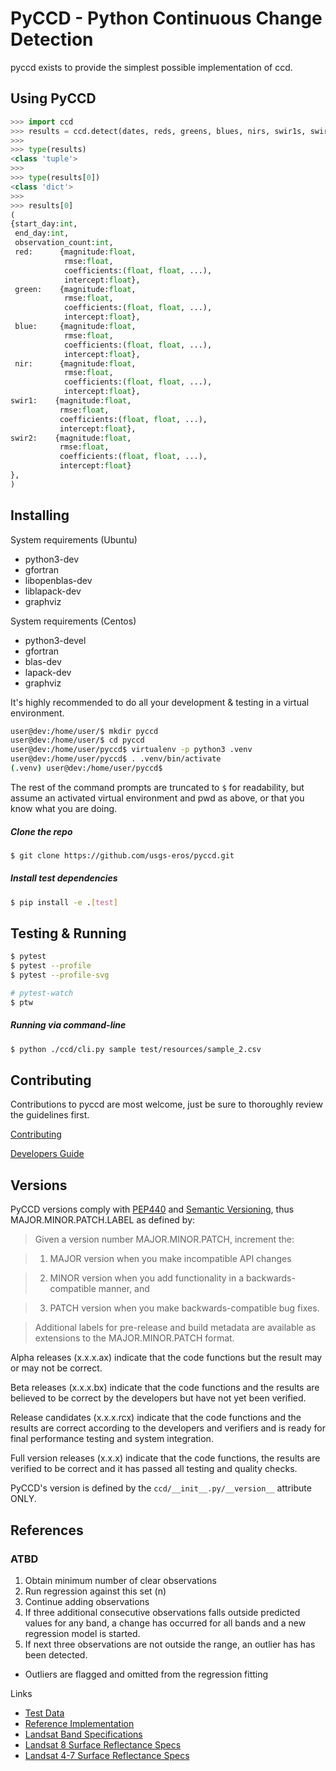 # PyCCD - Python Continuous Change Detection
pyccd exists to provide the simplest possible implementation of ccd.

## Using PyCCD
```python
>>> import ccd
>>> results = ccd.detect(dates, reds, greens, blues, nirs, swir1s, swir2s, thermals, qas)
>>>
>>> type(results)
<class 'tuple'>
>>>
>>> type(results[0])
<class 'dict'>
>>>
>>> results[0]
(
{start_day:int,
 end_day:int,
 observation_count:int,
 red:      {magnitude:float,
            rmse:float,
            coefficients:(float, float, ...),
            intercept:float},
 green:    {magnitude:float,
            rmse:float,
            coefficients:(float, float, ...),
            intercept:float},
 blue:     {magnitude:float,
            rmse:float,
            coefficients:(float, float, ...),
            intercept:float},
 nir:      {magnitude:float,
            rmse:float,
            coefficients:(float, float, ...),
            intercept:float},
swir1:    {magnitude:float,
           rmse:float,
           coefficients:(float, float, ...),
           intercept:float},
swir2:    {magnitude:float,
           rmse:float,
           coefficients:(float, float, ...),
           intercept:float}
},
)
```

## Installing
System requirements (Ubuntu)
* python3-dev
* gfortran
* libopenblas-dev
* liblapack-dev
* graphviz

System requirements (Centos)
* python3-devel
* gfortran
* blas-dev
* lapack-dev
* graphviz

It's highly recommended to do all your development & testing in a virtual environment.
```bash
user@dev:/home/user/$ mkdir pyccd
user@dev:/home/user/$ cd pyccd
user@dev:/home/user/pyccd$ virtualenv -p python3 .venv
user@dev:/home/user/pyccd$ . .venv/bin/activate
(.venv) user@dev:/home/user/pyccd$
```

The rest of the command prompts are truncated to ```$``` for readability, but assume an activated virtual environment and pwd as above, or that you know what you are doing.

##### Clone the repo
```bash
$ git clone https://github.com/usgs-eros/pyccd.git
```

##### Install test dependencies
```bash
$ pip install -e .[test]
```

## Testing & Running
```bash
$ pytest
$ pytest --profile
$ pytest --profile-svg

# pytest-watch
$ ptw
```

##### Running via command-line
```bash
$ python ./ccd/cli.py sample test/resources/sample_2.csv
```

## Contributing
Contributions to pyccd are most welcome, just be sure to thoroughly review the guidelines first.

[Contributing](docs/CONTRIBUTING.md)

[Developers Guide](docs/DEVELOPING.md)

## Versions
PyCCD versions comply with [PEP440](https://www.python.org/dev/peps/pep-0440/)
and [Semantic Versioning](http://semver.org/), thus MAJOR.MINOR.PATCH.LABEL as
defined by:
> Given a version number MAJOR.MINOR.PATCH, increment the:

> 1. MAJOR version when you make incompatible API changes

> 2. MINOR version when you add functionality in a backwards-compatible manner, and

> 3. PATCH version when you make backwards-compatible bug fixes.

> Additional labels for pre-release and build metadata are available as extensions to the MAJOR.MINOR.PATCH format.

Alpha releases (x.x.x.ax) indicate that the code functions but the result may
or may not be correct.

Beta releases (x.x.x.bx) indicate that the code functions and the results
are believed to be correct by the developers but have not yet been verified.

Release candidates (x.x.x.rcx) indicate that the code functions and the results
are correct according to the developers and verifiers and is ready for final
performance testing and system integration.

Full version releases (x.x.x) indicate that the code functions, the results
are verified to be correct and it has passed all testing and quality checks.

PyCCD's version is defined by the ```ccd/__init__.py/__version__``` attribute ONLY.

## References

### ATBD
1. Obtain minimum number of clear observations
2. Run regression against this set (n)
3. Continue adding observations
4. If three additional consecutive observations falls outside predicted
   values for any band, a change has occurred for all bands
   and a new regression model is started.
5. If next three observations are not outside the range, an outlier has
    has been detected.
* Outliers are flagged and omitted from the regression fitting

Links
* [Test Data](docs/TestData.md)
* [Reference Implementation](https://github.com/USGS-EROS/matlab-ccdc/blob/master/TrendSeasonalFit_v12_30ARDLine.m)
* [Landsat Band Specifications](http://landsat.usgs.gov/band_designations_landsat_satellites.php)
* [Landsat 8 Surface Reflectance Specs](http://landsat.usgs.gov/documents/provisional_lasrc_product_guide.pdf)
* [Landsat 4-7 Surface Reflectance Specs](http://landsat.usgs.gov/documents/cdr_sr_product_guide.pdf)
